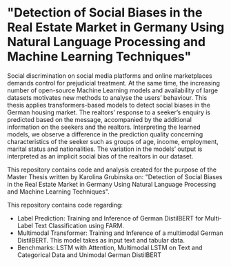 # "Detection of Social Biases in the Real Estate Market in Germany Using Natural Language Processing and Machine Learning Techniques"

Social discrimination on social media platforms and online marketplaces demands control for prejudicial treatment. At the same time, the increasing number of open-source Machine Learning models and availability of large datasets motivates new methods to analyse the users’ behaviour. This thesis applies transformers-based models to detect social biases in the German housing market. The realtors’ response to a seeker’s enquiry is predicted based on the message, accompanied by the additional information on the seekers and the realtors. Interpreting the learned models, we observe a difference in the prediction quality concerning characteristics of the seeker such as groups of age, income, employment, marital status and nationalities. The variation in the models’ output is interpreted as an implicit social bias of the realtors in our dataset.

This repository contains code and analysis created for the purpose of the Master Thesis written by Karolina Grubinska on: "Detection of Social Biases in the Real Estate Market in Germany Using Natural Language Processing and Machine Learning Techniques".

This repository contains code regarding:

* Label Prediction: Training and Inference of German DistilBERT for Multi-Label Text Classification using FARM.
* Multimodal Transformer: Training and Inference of a multimodal German DistilBERT. This model takes as input text and tabular data.
* Benchmarks: LSTM with Attention, Multimodal LSTM on Text and Categorical Data and Unimodal German DistilBERT

